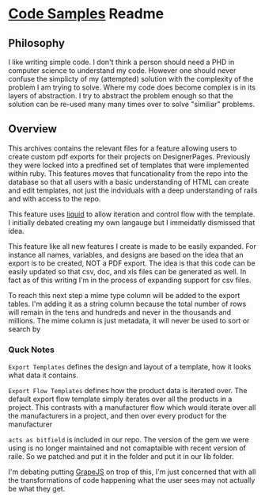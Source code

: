 # [Code Samples](https://github.com/dabobert/code_sample) Readme

## Philosophy

I like writing simple code.  I don't think a person should need a PHD in computer science to understand my code.  However one should never confuse the simplicty of my (attempted) solution with the complexity of the problem I am trying to solve.  Where my code does become complex is in its layers of abstraction.  I try to abstract the problem enough so that the solution can be re-used  many many times over to solve "similiar" problems.

## Overview

This archives contains the relevant files for a feature allowing users to create custom pdf exports for their projects on DesignerPages.  Previously they were locked into a predfined set of templates that were implemented within ruby.  This features moves that funcationality from the repo into the database so that all users with a basic understanding of HTML can create and edit templates, not just the indviduals with a deep understanding of rails and with access to the repo.

This feature uses [liquid](https://shopify.github.io/liquid/) to allow iteration and control flow with the template.  I initially debated creating my own langauge but I immeidatly dismissed that idea.

This feature like all new features I create is made to be easily expanded.  For instance all names, variables, and designs are based on the idea that an export is to be created, NOT a PDF export.  The idea is that this code can be easily updated so that csv, doc, and xls files can be generated as well.  In fact as of this writing I'm in the process of expanding support for csv files.

To reach this next step a mime type column will be added to the export tables.   I'm adding it as a string column because the total number of rows will remain in the tens and hundreds and never in the thousands and millions.  The mime column is just metadata, it will never be used to sort or search by

### Quck Notes
`Export Templates` defines the design and layout of a template, how it looks what data it contains.

`Export Flow Templates` defines how the product data is iterated over.  The default export flow template simply iterates over all the products in a project.  This contrasts with a manufacturer flow which would iterate over all the manufacturers in a project, and then over every product for the manufacturer

`acts as bitfield` is included in our repo.  The version of the gem we were using is no longer maintained and not comaptaible with recent version of raile.  So we patched and put it in the folder and put it in our lib folder.

I'm debating putting [GrapeJS](http://grapesjs.com/demo.html) on trop of this, I'm just concerned that with all the transformations of code happening what the user sees may not actually be what they get.

<!--
## Other Samples
For a while I was working on the idea of creating a version of plex powered by s3 rather than a user's hardrive.  I called it eivu  The server portion is written in Rails, the client is written in Node. THIS IS MY FIRST TIME EVER WORKING WITH OR WRITING NODE

server - [https://github.com/dabobert/eivu-server](https://github.com/dabobert/eivu-server)

client - [https://github.com/dabobert/eivu-client](https://github.com/dabobert/eivu-client)
-->
